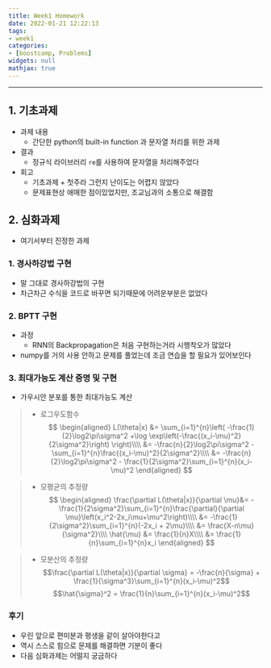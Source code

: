 ```yaml
---
title: Week1 Homework
date: 2022-01-21 12:22:13
tags:
- week1
categories:
- [boostcamp, Problems]
widgets: null
mathjax: true
---
```

***
## 1. 기초과제
* 과제 내용
  * 간단한 python의 built-in function 과 문자열 처리를 위한 과제
* 결과
  * 정규식 라이브러리 `re`를 사용하여 문자열을 처리해주었다
* 회고
  * 기초과제 + 첫주라 그런지 난이도는 어렵지 않았다
  * 문제표현상 애매한 점이있었지만, 조교님과의 소통으로 해결함

## 2. 심화과제
* 여기서부터 진정한 과제

### 1. 경사하강법 구현
* 말 그대로 경사하강법의 구현
* 차근차근 수식을 코드로 바꾸면 되기때문에 어려운부분은 없었다

### 2. BPTT 구현
* 과정
  * RNN의 Backpropagation은 처음 구현하는거라 시행착오가 많았다
* numpy를 거의 사용 안하고 문제를 풀었는데 조금 연습을 할 필요가 있어보인다


### 3. 최대가능도 계산 증명 및 구현
* 가우시안 분포를 통한 최대가능도 계산

>* 로그우도함수
$$
\begin{aligned}
L(\theta|x) &= \sum_{i=1}^{n}\left( -\frac{1}{2}\log2\pi\sigma^2 +\log \exp\left(-\frac{(x_i-\mu)^2}{2\sigma^2}\right) \right)\\\\
&= -\frac{n}{2}\log2\pi\sigma^2 - \sum_{i=1}^{n}\frac{(x_i-\mu)^2}{2\sigma^2}\\\\
&= -\frac{n}{2}\log2\pi\sigma^2 - \frac{1}{2\sigma^2}\sum_{i=1}^{n}(x_i-\mu)^2
\end{aligned}
$$

>* 모평균의 추정량
$$ 
\begin{aligned}
\frac{\partial L(\theta|x)}{\partial \mu}&= -\frac{1}{2\sigma^2}\sum_{i=1}^{n}\frac{\partial}{\partial \mu}\left(x_i^2-2x_i\mu+\mu^2\right)\\\\
&= -\frac{1}{2\sigma^2}\sum_{i=1}^{n}(-2x_i + 2\mu)\\\\
&= \frac{X-n\mu}{\sigma^2}\\\\
\hat{\mu} &= \frac{1}{n}X\\\\
&= \frac{1}{n}\sum_{i=1}^{n}x_i
\end{aligned}
$$

>* 모분산의 추정량
$$\frac{\partial L(\theta|x)}{\partial \sigma}  = -\frac{n}{\sigma} + \frac{1}{\sigma^3}\sum_{i=1}^{n}(x_i-\mu)^2$$ 
$$\hat{\sigma}^2 = \frac{1}{n}\sum_{i=1}^{n}(x_i-\mu)^2$$


### 후기
* 우린 앞으로 편미분과 평생을 같이 살아야한다고
* 역시 스스로 힘으로 문제를 해결하면 기분이 좋다
* 다음 심화과제는 어떨지 궁금하다